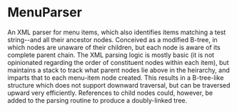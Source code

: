 # MenuParser
An XML parser for menu items, which also identifies items matching a test string--and all their ancestor nodes.  Conceived as a modified B-tree, in which nodes are unaware of their children, but each node is aware of its complete parent chain.
The XML parsing logic is mostly basic (it is not opinionated regarding the order of constituent nodes within each item), but maintains a stack to track what parent nodes lie above in the heirarchy, and imparts that to each menu-item node created.
This results in a B-tree-like structure which does not support downward traversal, but can be traversed upward very efficiently.  References to child nodes could, however, be added to the parsing routine to produce a doubly-linked tree. 

